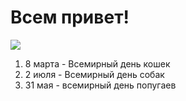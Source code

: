 # Всем привет!
![](https://zooklinika.com/upload/iblock/368/36872df513a641e9195577eb9c5f43ce.jpg)

1. 8 марта - Всемирный день кошек
2. 2 июля - Всемирный день собак
3. 31 мая - всемирный день попугаев